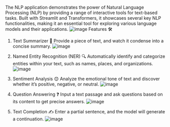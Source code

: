 The NLP  application demonstrates the power of Natural Language Processing (NLP) by providing a range of interactive tools for text-based tasks. Built with Streamlit and Transformers, it showcases several key NLP functionalities, making it an essential tool for exploring various language models and their applications.
![image](https://github.com/user-attachments/assets/9bd28b1c-3578-4714-9a9d-8dc7eb83caff)
Features 🛠️
1. Text Summarizer 📝
Provide a piece of text, and watch it condense into a concise summary.
![image](https://github.com/user-attachments/assets/8ea1a125-b009-4404-8b30-8469dfae5395)


2. Named Entity Recognition (NER) 🔍
Automatically identify and categorize entities within your text, such as names, places, and organizations.
![image](https://github.com/user-attachments/assets/ea75a08a-2e5d-4759-917e-a38c9770fc50)

3. Sentiment Analysis 😊
Analyze the emotional tone of text and discover whether it’s positive, negative, or neutral.
![image](https://github.com/user-attachments/assets/31b86ea5-77fd-4456-bbd9-88d4d4e97deb)

4. Question Answering ❓
Input a text passage and ask questions based on its content to get precise answers.
![image](https://github.com/user-attachments/assets/8a985e6d-7328-410e-94c1-1295ece6858a)

5. Text Completion ✍️
Enter a partial sentence, and the model will generate a continuation.
![image](https://github.com/user-attachments/assets/b48dfb15-3ca9-4f15-8c39-ba6627ad68be)
